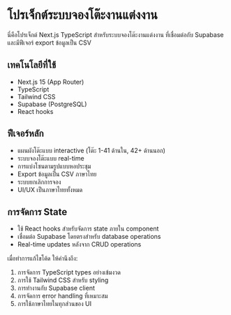 <!-- Use this file to provide workspace-specific custom instructions to Copilot. For more details, visit https://code.visualstudio.com/docs/copilot/copilot-customization#_use-a-githubcopilotinstructionsmd-file -->

# โปรเจ็กต์ระบบจองโต๊ะงานแต่งงาน

นี่คือโปรเจ็กต์ Next.js TypeScript สำหรับระบบจองโต๊ะงานแต่งงาน ที่เชื่อมต่อกับ Supabase และมีฟีเจอร์ export ข้อมูลเป็น CSV

## เทคโนโลยีที่ใช้
- Next.js 15 (App Router)
- TypeScript
- Tailwind CSS
- Supabase (PostgreSQL)
- React hooks

## ฟีเจอร์หลัก
- แผนผังโต๊ะแบบ interactive (โต๊ะ 1-41 ด้านใน, 42+ ด้านนอก)
- ระบบจองโต๊ะแบบ real-time
- การแบ่งโซนตามรูปแบบหอประชุม
- Export ข้อมูลเป็น CSV ภาษาไทย
- ระบบยกเลิกการจอง
- UI/UX เป็นภาษาไทยทั้งหมด

## การจัดการ State
- ใช้ React hooks สำหรับจัดการ state ภายใน component
- เชื่อมต่อ Supabase โดยตรงสำหรับ database operations
- Real-time updates หลังจาก CRUD operations

เมื่อทำการแก้ไขโค้ด ให้คำนึงถึง:
1. การจัดการ TypeScript types อย่างเข้มงวด
2. การใช้ Tailwind CSS สำหรับ styling
3. การทำงานกับ Supabase client
4. การจัดการ error handling ที่เหมาะสม
5. การใช้ภาษาไทยในทุกส่วนของ UI
